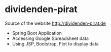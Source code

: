 # dividenden-pirat
Source of the website http://dividenden-pirat.de


- Spring Boot Application
- Accessing Google Spreadsheet data
- Using JSP, Bootstrap, Flot to display data
